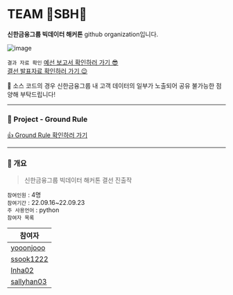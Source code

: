 
# TEAM 🌟SBH🌟
**신한금융그룹 빅데이터 해커톤** github organization입니다.     

![image](https://user-images.githubusercontent.com/60427387/189111994-b48a81e6-b8fc-4c8d-a7a6-a09b661b8551.png)

`결과 자료 확인`
[예선 보고서 확인하러 가기 😎 ](https://drive.google.com/file/d/1FoUn1snXwFfdcbgc908z4rJRQV7KmTNv/view)    
[결선 발표자료 확인하러 가기 😉 ](https://drive.google.com/file/d/18ZJiaJXQUiiWBW6KAFcmT9Yhrm5LqeLs/view?usp=sharing)

🌱 소스 코드의 경우 신한금융그룹 내 고객 데이터의 일부가 노출되어 공유 불가능한 점 양해 부탁드립니다! 

---

### 📎 Project - Ground Rule

[👍 Ground Rule 확인하러 가기](https://github.com/SMWU-SBH/.github/blob/main/readme.md)

---

### 📍 개요

> 신한금융그룹 빅데이터 해커톤 결선 진출작   

`참여인원` : 4명    
`참여기간` : 22.09.16~22.09.23    
`주 사용언어` : python    
`참여자 목록`

|참여자|
|------|
|[yooonjooo](https://github.com/yooonjooo)|
|[ssook1222](https://github.com/ssook1222)|
|[Inha02](https://github.com/orgs/SMWU-SBH/people/Inha02)|
|[sallyhan03](https://github.com/sallyhan03)|

